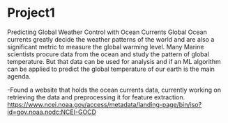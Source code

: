 # Project1
Predicting Global Weather Control with Ocean Currents
Global Ocean currents greatly decide the weather patterns of the world and are also a significant metric to measure the global warming level.
Many Marine scientists procure data from the ocean and study the pattern of global temperature. But that data can be used for analysis and if an ML algorithm can be applied
to predict the global temperature of our earth is the main agenda.


-Found a website that holds the ocean currents data, currently working on retrieving the data and preprocessing it for feature extraction.
  https://www.ncei.noaa.gov/access/metadata/landing-page/bin/iso?id=gov.noaa.nodc:NCEI-GOCD
  

